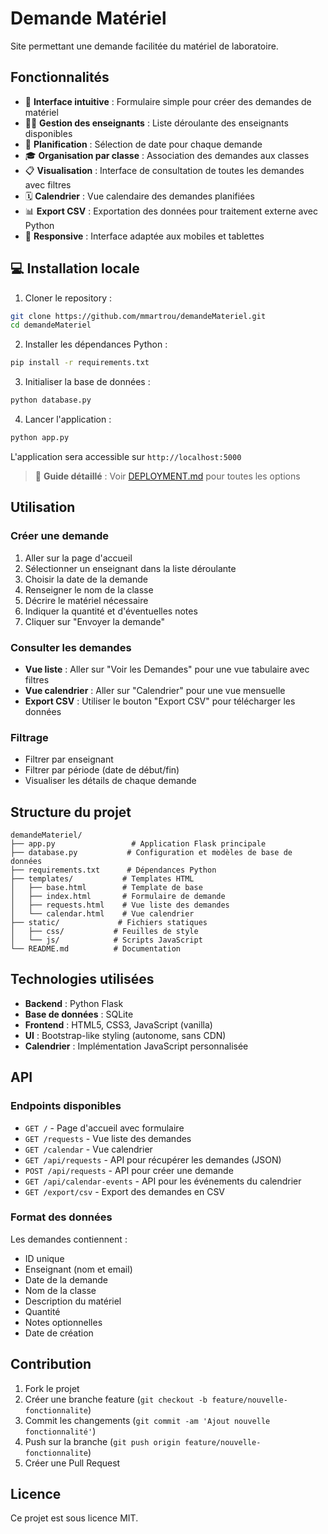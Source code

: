 # Demande Matériel

Site permettant une demande facilitée du matériel de laboratoire.

## Fonctionnalités

- 🧪 **Interface intuitive** : Formulaire simple pour créer des demandes de matériel
- 👨‍🏫 **Gestion des enseignants** : Liste déroulante des enseignants disponibles
- 📅 **Planification** : Sélection de date pour chaque demande
- 🎓 **Organisation par classe** : Association des demandes aux classes
- 📋 **Visualisation** : Interface de consultation de toutes les demandes avec filtres
- 🗓️ **Calendrier** : Vue calendaire des demandes planifiées
- 📊 **Export CSV** : Exportation des données pour traitement externe avec Python
- 📱 **Responsive** : Interface adaptée aux mobiles et tablettes


## 💻 Installation locale

1. Cloner le repository :
```bash
git clone https://github.com/mmartrou/demandeMateriel.git
cd demandeMateriel
```

2. Installer les dépendances Python :
```bash
pip install -r requirements.txt
```

3. Initialiser la base de données :
```bash
python database.py
```

4. Lancer l'application :
```bash
python app.py
```

L'application sera accessible sur `http://localhost:5000`

> 📖 **Guide détaillé** : Voir [DEPLOYMENT.md](DEPLOYMENT.md) pour toutes les options

## Utilisation

### Créer une demande
1. Aller sur la page d'accueil
2. Sélectionner un enseignant dans la liste déroulante
3. Choisir la date de la demande
4. Renseigner le nom de la classe
5. Décrire le matériel nécessaire
6. Indiquer la quantité et d'éventuelles notes
7. Cliquer sur "Envoyer la demande"

### Consulter les demandes
- **Vue liste** : Aller sur "Voir les Demandes" pour une vue tabulaire avec filtres
- **Vue calendrier** : Aller sur "Calendrier" pour une vue mensuelle
- **Export CSV** : Utiliser le bouton "Export CSV" pour télécharger les données

### Filtrage
- Filtrer par enseignant
- Filtrer par période (date de début/fin)
- Visualiser les détails de chaque demande

## Structure du projet

```
demandeMateriel/
├── app.py                 # Application Flask principale
├── database.py           # Configuration et modèles de base de données
├── requirements.txt      # Dépendances Python
├── templates/           # Templates HTML
│   ├── base.html        # Template de base
│   ├── index.html       # Formulaire de demande
│   ├── requests.html    # Vue liste des demandes
│   └── calendar.html    # Vue calendrier
├── static/             # Fichiers statiques
│   ├── css/           # Feuilles de style
│   └── js/            # Scripts JavaScript
└── README.md          # Documentation
```

## Technologies utilisées

- **Backend** : Python Flask
- **Base de données** : SQLite
- **Frontend** : HTML5, CSS3, JavaScript (vanilla)
- **UI** : Bootstrap-like styling (autonome, sans CDN)
- **Calendrier** : Implémentation JavaScript personnalisée

## API

### Endpoints disponibles

- `GET /` - Page d'accueil avec formulaire
- `GET /requests` - Vue liste des demandes
- `GET /calendar` - Vue calendrier
- `GET /api/requests` - API pour récupérer les demandes (JSON)
- `POST /api/requests` - API pour créer une demande
- `GET /api/calendar-events` - API pour les événements du calendrier
- `GET /export/csv` - Export des demandes en CSV

### Format des données

Les demandes contiennent :
- ID unique
- Enseignant (nom et email)
- Date de la demande
- Nom de la classe
- Description du matériel
- Quantité
- Notes optionnelles
- Date de création

## Contribution

1. Fork le projet
2. Créer une branche feature (`git checkout -b feature/nouvelle-fonctionnalite`)
3. Commit les changements (`git commit -am 'Ajout nouvelle fonctionnalité'`)
4. Push sur la branche (`git push origin feature/nouvelle-fonctionnalite`)
5. Créer une Pull Request

## Licence

Ce projet est sous licence MIT.
